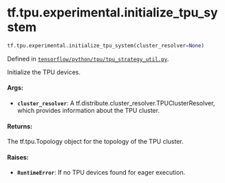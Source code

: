 <div itemscope itemtype="http://developers.google.com/ReferenceObject">
<meta itemprop="name" content="tf.tpu.experimental.initialize_tpu_system" />
<meta itemprop="path" content="Stable" />
</div>

# tf.tpu.experimental.initialize_tpu_system

``` python
tf.tpu.experimental.initialize_tpu_system(cluster_resolver=None)
```



Defined in [`tensorflow/python/tpu/tpu_strategy_util.py`](/code/stable/tensorflow/python/tpu/tpu_strategy_util.py).

Initialize the TPU devices.

#### Args:

* <b>`cluster_resolver`</b>: A tf.distribute.cluster_resolver.TPUClusterResolver,
      which provides information about the TPU cluster.

#### Returns:

The tf.tpu.Topology object for the topology of the TPU cluster.


#### Raises:

* <b>`RuntimeError`</b>: If no TPU devices found for eager execution.